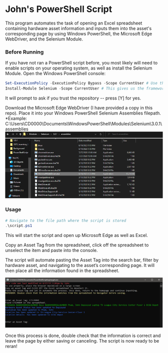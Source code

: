 # John's PowerShell Script
This program automates the task of opening an Excel spreadsheet containing hardware asset information and inputs them into the asset's corresponding page by using Windows PowerShell, the Microsoft Edge WebDriver, and the Selenium Module.

### Before Running
If you have not ran a PowerShell script before, you most likely will need to enable scripts on your operating system, as well as install the Selenium Module.
Open the Windows PowerShell console:
```powershell
Set-ExecutionPolicy -ExecutionPolicy Bypass -Scope CurrentUser # Use this if you are restricted by admin privileges.
Install-Module Selenium -Scope CurrentUser # This gives us the framework that allows us to manipulate the web browser.
```
It will prompt to ask if you trust the repository -- press [Y] for yes.

Download the Microsoft Edge WebDriver (I have provided a copy in this repo). Place it into your Windows PowerShell Selenium Assemblies filepath. 
*Example: C:\Users\CD0000\Documents\WindowsPowerShell\Modules\Selenium\3.0.1\assemblies
![Screenshot](WebDriverScreenShot.png)

### Usage
```powershell
# Navigate to the file path where the script is stored
.\script.ps1
```
This will start the script and open up Microsoft Edge as well as Excel.

Copy an Asset Tag from the spreadsheet, click off the spreadsheet to unselect the item and paste into the console.

The script will automate pasting the Asset Tag into the search bar, filter by hardware asset, and navigating to the asset’s corresponding page. It will then place all the information found in the spreadsheet.

![Screenshot](ScriptScreenShot.png)

Once this process is done, double check that the information is correct and leave the page by either saving or canceling. The script is now ready to be reran!
